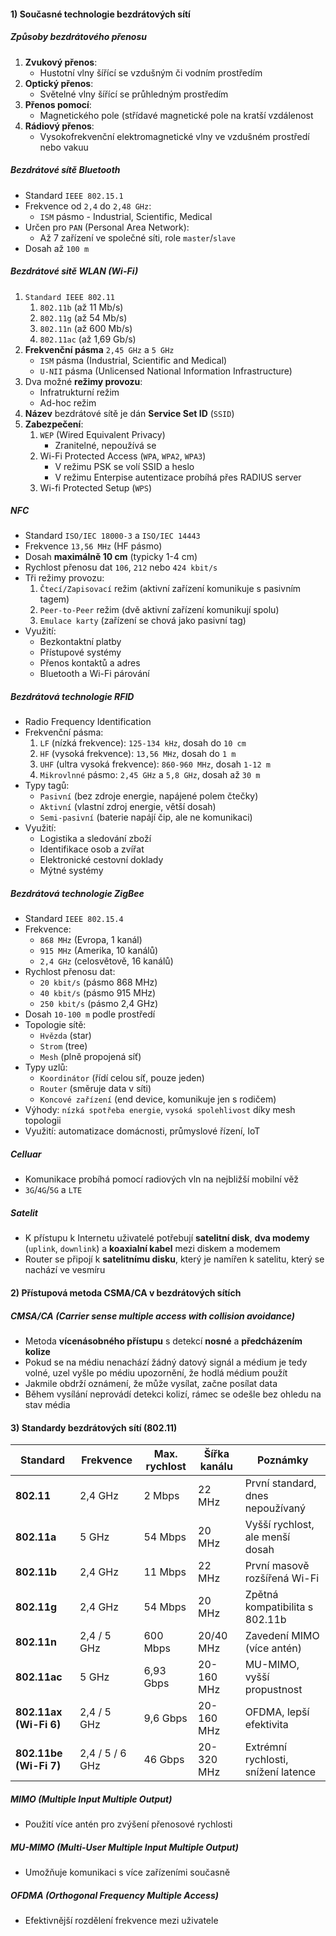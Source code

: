 #### 1) Současné technologie bezdrátových sítí
##### Způsoby bezdrátového přenosu
1) **Zvukový přenos**:
	- Hustotní vlny šířící se vzdušným či vodním prostředím
2) **Optický přenos**:
	- Světelné vlny šířící se průhledným prostředím
3) **Přenos pomocí**:
	- Magnetického pole (střídavé magnetické pole na kratší vzdálenost
4) **Rádiový přenos**:
	-  Vysokofrekvenční elektromagnetické vlny ve vzdušném prostředí nebo vakuu
##### Bezdrátové sítě Bluetooth
- Standard `IEEE 802.15.1`
- Frekvence od `2,4` do `2,48 GHz`: 
	- `ISM` pásmo - Industrial, Scientific, Medical
- Určen pro `PAN` (Personal Area Network):
	- Až 7 zařízení ve společné síti, role `master`/`slave`
- Dosah až `100 m`
##### Bezdrátové sitě WLAN (Wi-Fi)
1) `Standard IEEE 802.11`
	1) `802.11b` (až 11 Mb/s)
	2) `802.11g` (až 54 Mb/s)
	3) `802.11n` (až 600 Mb/s)
	4) `802.11ac` (až 1,69 Gb/s)
2) **Frekvenční pásma** `2,45 GHz` a `5 GHz`
	- `ISM` pásma (Industrial, Scientific and Medical)
	- `U-NII` pásma (Unlicensed National Information Infrastructure)
3) Dva možné **režimy provozu**:
	- Infratrukturní režim
	- Ad-hoc režim
4) **Název** bezdrátové sítě je dán **Service Set ID** (`SSID`)
5) **Zabezpečení**:
	1) `WEP` (Wired Equivalent Privacy)
		- Zranitelné, nepoužívá se
	2) Wi-Fi Protected Access (`WPA`, `WPA2`, `WPA3`)
		- V režimu PSK se volí SSID a heslo
		- V režimu Enterpise autentizace probíhá přes RADIUS server
	3) Wi-fi Protected Setup (`WPS`)
##### NFC
- Standard `ISO/IEC 18000-3` a `ISO/IEC 14443`
- Frekvence `13,56 MHz` (HF pásmo)
- Dosah **maximálně 10 cm** (typicky 1-4 cm)
- Rychlost přenosu dat `106`, `212` nebo `424 kbit/s`
- Tři režimy provozu:
    1. `Čtecí/Zapisovací` režim (aktivní zařízení komunikuje s pasivním tagem)
    2. `Peer-to-Peer` režim (dvě aktivní zařízení komunikují spolu)
    3. `Emulace karty` (zařízení se chová jako pasivní tag)
- Využití:
    - Bezkontaktní platby
    - Přístupové systémy
    - Přenos kontaktů a adres
    - Bluetooth a Wi-Fi párování
##### Bezdrátová technologie RFID
- Radio Frequency Identification
- Frekvenční pásma:
    1. `LF` (nízká frekvence): `125-134 kHz`, dosah do `10 cm`
    2. `HF` (vysoká frekvence): `13,56 MHz`, dosah do `1 m`
    3. `UHF` (ultra vysoká frekvence): `860-960 MHz`, dosah `1-12 m`
    4. `Mikrovlnné` pásmo: `2,45 GHz` a `5,8 GHz`, dosah až `30 m`
- Typy tagů:
    - `Pasivní` (bez zdroje energie, napájené polem čtečky)
    - `Aktivní` (vlastní zdroj energie, větší dosah)
    - `Semi-pasivní` (baterie napájí čip, ale ne komunikaci)
- Využití:
    - Logistika a sledování zboží
    - Identifikace osob a zvířat
    - Elektronické cestovní doklady
    - Mýtné systémy
##### Bezdrátová technologie ZigBee
- Standard `IEEE 802.15.4`
- Frekvence:
    - `868 MHz` (Evropa, 1 kanál)
    - `915 MHz` (Amerika, 10 kanálů)
    - `2,4 GHz` (celosvětově, 16 kanálů)
- Rychlost přenosu dat:
    - `20 kbit/s` (pásmo 868 MHz)
    - `40 kbit/s` (pásmo 915 MHz)
    - `250 kbit/s` (pásmo 2,4 GHz)
- Dosah `10-100 m` podle prostředí
- Topologie sítě:
    - `Hvězda` (star)
    - `Strom` (tree)
    - `Mesh` (plně propojená síť)
- Typy uzlů:
    - `Koordinátor` (řídí celou síť, pouze jeden)
    - `Router` (směruje data v síti)
    - `Koncové zařízení` (end device, komunikuje jen s rodičem)
- Výhody: `nízká spotřeba energie`, `vysoká spolehlivost` díky mesh topologii
- Využití: automatizace domácnosti, průmyslové řízení, IoT
##### Celluar
- Komunikace probíhá pomocí radiových vln na nejbližší mobilní věž
- `3G`/`4G`/`5G` a `LTE`
##### Satelit
- K přístupu k Internetu uživatelé potřebují **satelitní disk**, **dva modemy** (`uplink`, `downlink`) a **koaxialní kabel** mezi diskem a modemem
- Router se připojí k **satelitnímu disku**, který je namířen k satelitu, který se nachází ve vesmíru
#### 2) Přístupová metoda CSMA/CA v bezdrátových sítích
##### CMSA/CA (Carrier sense multiple access with collision avoidance)
- Metoda **vícenásobného přístupu** s detekcí **nosné** a **předcházením kolize**
- Pokud se na médiu nenachází žádný datový signál a médium je tedy volné, uzel vyšle po médiu upozornění, že hodlá médium použít
- Jakmile obdrží oznámení, že může vysílat, začne posílat data
- Během vysílání neprovádí detekci kolizí, rámec se odešle bez ohledu na stav média
#### 3) Standardy bezdrátových sítí (802.11)

| Standard               | Frekvence       | Max. rychlost | Šířka kanálu | Poznámky                            |
| ---------------------- | --------------- | ------------- | ------------ | ----------------------------------- |
| **802.11**             | 2,4 GHz         | 2 Mbps        | 22 MHz       | První standard, dnes nepoužívaný    |
| **802.11a**            | 5 GHz           | 54 Mbps       | 20 MHz       | Vyšší rychlost, ale menší dosah     |
| **802.11b**            | 2,4 GHz         | 11 Mbps       | 22 MHz       | První masově rozšířená Wi-Fi        |
| **802.11g**            | 2,4 GHz         | 54 Mbps       | 20 MHz       | Zpětná kompatibilita s 802.11b      |
| **802.11n**            | 2,4 / 5 GHz     | 600 Mbps      | 20/40 MHz    | Zavedení MIMO (více antén)          |
| **802.11ac**           | 5 GHz           | 6,93 Gbps     | 20-160 MHz   | MU-MIMO, vyšší propustnost          |
| **802.11ax (Wi-Fi 6)** | 2,4 / 5 GHz     | 9,6 Gbps      | 20-160 MHz   | OFDMA, lepší efektivita             |
| **802.11be (Wi-Fi 7)** | 2,4 / 5 / 6 GHz | 46 Gbps       | 20-320 MHz   | Extrémní rychlosti, snížení latence |

##### MIMO (Multiple Input Multiple Output)
- Použití více antén pro zvýšení přenosové rychlosti
##### MU-MIMO (Multi-User Multiple Input Multiple Output)
- Umožňuje komunikaci s více zařízeními současně
##### OFDMA (Orthogonal Frequency Multiple Access)
- Efektivnější rozdělení frekvence mezi uživatele
















